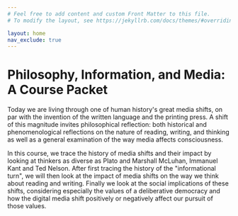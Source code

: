 ```yaml
---
# Feel free to add content and custom Front Matter to this file.
# To modify the layout, see https://jekyllrb.com/docs/themes/#overriding-theme-defaults

layout: home
nav_exclude: true
---
```


# Philosophy, Information, and Media: A Course Packet

Today we are living through one of human history's great media shifts, on par with the invention of the written language and the printing press. A shift of this magnitude invites philosophical reflection: both historical and phenomenological reflections on the nature of reading, writing, and thinking as well as a general examination of the way media affects consciousness. 

In this course, we trace the history of media shifts and their impact by looking at thinkers as diverse as Plato and Marshall McLuhan, Immanuel Kant and Ted Nelson. After first tracing the history of the "informational turn", we will then look at the impact of media shifts on the way we think about reading and writing. Finally we look at the social implications of these shifts, considering especially the values of a deliberative democracy and how the digital media shift positively or negatively affect our pursuit of those values.

